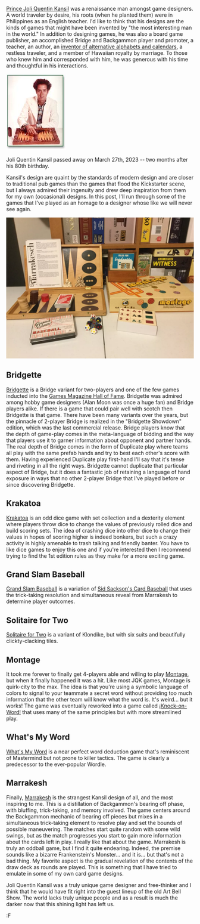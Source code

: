 [Prince Joli Quentin Kansil](https://en.wikipedia.org/wiki/Joli_Quentin_Kansil) was a renaissance man amongst game designers. A world traveler by desire, his roots (when he planted them) were in Philippines as an English teacher. I'd like to think that his designs are the kinds of games that might have been invented by "the most interesting man in the world." In addition to designing games, he was also a board game publisher, an accomplished Bridge and Backgammon player and promoter, a teacher, an author, an [inventor of alternative alphabets and calendars](http://web.archive.org/web/20060710031108/http://www.indochinegame.com/board_games/other_projects.html), a restless traveler, and a member of Hawaiian royalty by marriage. To those who knew him and corresponded with him, he was generous with his time and thoughtful in his interactions.

![PJQK](pjqk.jpeg)

Joli Quentin Kansil passed away on March 27th, 2023 -- two months after his 80th birthday.

Kansil's design are quaint by the standards of modern design and are closer to traditional pub games than the games that flood the Kickstarter scene, but I always admired their ingenuity and drew deep inspiration from them for my own (occasional) designs. In this post, I'll run through some of the games that I've played as an homage to a designer whose like we will never see again.

![My personal collection of PJQK games](pjqk-coll.png)

## Bridgette

[Bridgette](https://boardgamegeek.com/boardgame/2758/bridgette) is a Bridge variant for two-players and one of the few games inducted into the [Games Magazine Hall of Fame](https://web.archive.org/web/20100417062722/http://www.gamesmagazine-online.com/gameslinks/hallofame.html). Bridgette was admired among hobby game designers (Alan Moon was once a huge fan) and Bridge players alike. If there is a game that could pair well with scotch then Bridgette is that game. There have been many variants over the years, but the pinnacle of 2-player Bridge is realized in the "Bridgette Showdown" edition, which was the last commercial release. Bridge players know that the depth of game-play comes in the meta-language of bidding and the way that players use it to garner information about opponent and partner hands. The real depth of Bridge comes in the form of Duplicate play where teams all play with the same prefab hands and try to best each other's score with them. Having experienced Duplicate play first-hand I'll say that it's tense and riveting in all the right ways. Bridgette cannot duplicate that particular aspect of Bridge, but it does a fantastic job of retaining a language of hand exposure in ways that no other 2-player Bridge that I've played before or since discovering Bridgette.

## Krakatoa 

[Krakatoa](https://boardgamegeek.com/boardgame/1306/krakatoa) is an odd dice game with set collection and a dexterity element where players throw dice to change the values of previously rolled dice and build scoring sets. The idea of crashing dice into other dice to change their values in hopes of scoring higher is indeed bonkers, but such a crazy activity is highly amenable to trash talking and friendly banter. You have to like dice games to enjoy this one and if you're interested then I recommend trying to find the 1st edition rules as they make for a more exciting game.

## Grand Slam Baseball

[Grand Slam Baseball](https://boardgamegeek.com/boardgame/4777/grand-slam-baseball) is a variation of [Sid Sackson's Card Baseball](https://boardgamegeek.com/boardgame/21682/card-baseball) that uses the trick-taking resolution and simultaneous reveal from Marrakesh to determine player outcomes.

## Solitaire for Two

[Solitaire for Two](https://boardgamegeek.com/boardgame/2602/solitaire-two) is a variant of Klondike, but with six suits and beautifully clickty-clacking tiles.

## Montage

It took me forever to finally get 4-players able and willing to play [Montage](https://boardgamegeek.com/boardgame/5243/montage), but when it finally happened it was a hit. Like most JQK games, Montage is quirk-city to the max. The idea is that you're using a symbolic language of colors to signal to your teammate a secret word without providing too much information that the other team will know what the word is. It's weird... but it works! The game was eventually reworked into a game called [¡Knock-on-Word!](https://boardgamegeek.com/boardgame/4072/knock-word) that uses many of the same principles but with more streamlined play.

## What's My Word

[What's My Word](https://boardgamegeek.com/boardgame/4079/whats-my-word) is a near perfect word deduction game that's reminiscent of Mastermind but not prone to killer tactics. The game is clearly a predecessor to the ever-popular Wordle.

## Marrakesh 

Finally, [Marrakesh](https://boardgamegeek.com/boardgame/685/marrakesh) is the strangest Kansil design of all, and the most inspiring to me. This is a distillation of Backgammon's bearing off phase, with bluffing, trick-taking, and memory involved. The game centers around the Backgammon mechanic of bearing off pieces but mixes in a simultaneous trick-taking element to resolve play and set the bounds of possible maneuvering. The matches start quite random with some wild swings, but as the match progresses you start to gain more information about the cards left in play. I really like that about the game. Marrakesh is truly an oddball game, but I find it quite endearing. Indeed, the premise sounds like a bizarre Frankenstein's Monster... and it is... but that's not a bad thing. My favorite aspect is the gradual revelation of the contents of the draw deck as rounds are played. This is something that I have tried to emulate in some of my own card game designs.

Joli Quentin Kansil was a truly unique game designer and free-thinker and I think that he would have fit right into the guest lineup of the old Art Bell Show. The world lacks truly unique people and as a result is much the darker now that this shining light has left us.

:F
